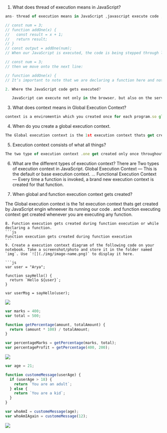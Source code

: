 1. What does thread of execution means in JavaScript?

```js
ans- thread of execution means in JavaScript ,javascript execute code ;ine by line abd give the output.

// const num = 3;
// function addOne(x) {
//   const result = x + 1;
//   return result;
// }
// const output = addOne(num);
// When our JavaScript is executed, the code is being stepped through line by line (single-threaded), so in our code above the first line is:

// const num = 3;
// then we move onto the next line:

// function addOne(x) {
// It’s important to note that we are declaring a function here and not executing one. Therefore, we store the function name with the value of the entire function.
```

```js
2. Where the JavaScript code gets executed?

   JavaScript can execute not only in the browser, but also on the server, or actually on any device that has a special program called the JavaScript engine. The browser has an embedded engine sometimes called a “JavaScript virtual machine”
```

3. What does context means in Global Execution Context?

```js
context is a enviromentin which you created once for each program.so global execution context canonly get created once for each program.Global execution context (GEC): This is the default execution context in which JS code start its execution when the file first loads in the browser. All of the global code i.e. code which is not inside any function or object is executed inside the global execution context.
```

4. When do you create a global execution context.

```js
The Global execution context is the 1st execution context thats get created by JavaScript engin whneever  its running our code .
```

5. Execution context consists of what all things?

```js
The two type of execution context .one get created only once throughout the program the another one is knowm as function execution context.
```

6. What are the different types of execution context?
   There are Two types of execution context in JavaScript.
   Global Execution Context — This is the default or base execution context. ...
   Functional Execution Context — Every time a function is invoked, a brand new execution context is created for that function.

7. When global and function execution context gets created?

The Global execution context is the 1st execution context thats get created by JavaScript engin whneever its running our code .
and function executing context get created whenever you are executing any function.

````
8. Function execution gets created during function execution or while declaring a function.
```js
Function execution gets created during function execution
```
9. Create a execution context diagram of the following code on your notebook. Take a screenshot/photo and store it in the folder named `img`. Use `![](./img/image-name.png)` to display it here.

```js
var user = "Arya";

function sayHello() {
  return `Hello ${user}`;
}

var userMsg = sayHello(user);
````

<!-- Put your image here -->

![](./img/image-name.jpg)

```js
var marks = 400;
var total = 500;

function getPercentage(amount, totalAmount) {
  return (amount * 100) / totalAmount;
}

var percentageMarks = getPercentage(marks, total);
var percentageProfit = getPercentage(400, 200);
```

<!-- Put your image here -->

![](./img/image-name.jpg)

```js
var age = 21;

function customeMessage(userAge) {
  if (userAge > 18) {
    return `You are an adult`;
  } else {
    return `You are a kid`;
  }
}

var whoAmI = customeMessage(age);
var whoAmIAgain = customeMessage(12);
```

<!-- Put your image here -->

![](./img/image-name.jpg)

